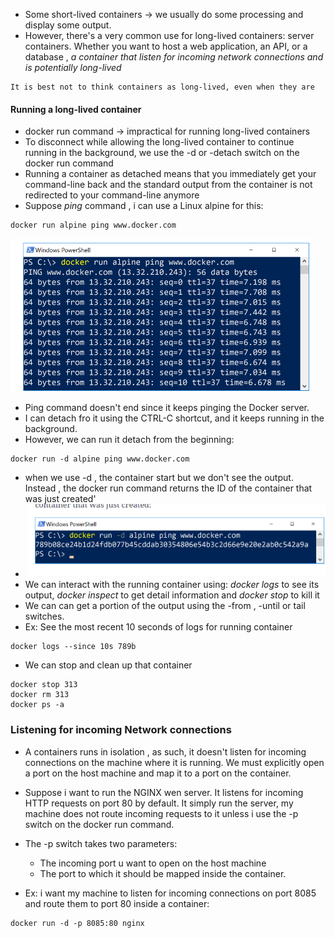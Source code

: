 - Some short-lived containers -> we usually do some processing and display some output.
- However, there's a very common use for long-lived containers: server containers. Whether you want to host a web application, an API, or a database , *a container that listen for incoming network connections and is potentially long-lived*
```
It is best not to think containers as long-lived, even when they are
```

#### Running a long-lived container
- docker run command -> impractical for running long-lived containers
- To disconnect while allowing the long-lived container to continue running in the background, we use the -d or -detach switch on the docker run command
- Running a container as detached means that you immediately get your command-line back and the standard output from the container is not redirected to your command-line anymore
- Suppose *ping* command , i can use a Linux alpine for this:

```
docker run alpine ping www.docker.com
```

![](Pasted%20image%2020231211103713.png)


- Ping command doesn't end since it keeps pinging the Docker server.
- I can detach fro it using the CTRL-C shortcut, and it keeps running in the background.
- However, we can run it detach from the beginning: 

```
docker run -d alpine ping www.docker.com
```
- when we use -d , the container start but we don't see the output. Instead , the docker run command returns the ID of the container that was just created'
- ![](Pasted%20image%2020231211104231.png)
- We can interact with the running container using: *docker logs* to see its output, *docker inspect* to get detail information and *docker stop* to kill it
- We can can get a portion of the output using the -from , -until or tail switches.
- Ex: See the most recent 10 seconds of logs for running container
```
docker logs --since 10s 789b
```
- We can stop and clean up that container
```
docker stop 313
docker rm 313
docker ps -a
```

### Listening for incoming Network connections

- A containers runs in isolation , as such, it doesn't listen for incoming connections on the machine where it is running. We must explicitly open a port on the host machine and map it to a port on the container.
- Suppose i want to run the NGINX wen server. It listens for incoming HTTP requests on port 80 by default. It simply run the server, my machine does not route incoming requests to it unless i use the -p switch on the docker run command.
- The -p switch takes two parameters:
	- The incoming port u want to open on the host machine
	- The port to which it should be mapped inside the container.

- Ex: i want my machine to listen for incoming connections on port 8085 and route them to port 80 inside a container:
```
docker run -d -p 8085:80 nginx
```

